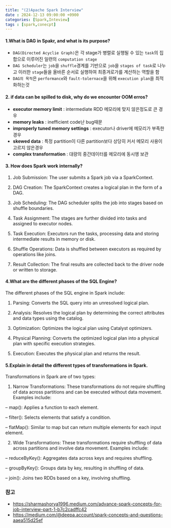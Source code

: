 ```yaml
---
title: "(2)Apache Spark Interview"
date : 2024-12-13 09:00:00 +0900
categories: [Spark,Inteview]
tags : [spark,conecpt]
---
```



#### **1.What is DAG in Spakr, and what is its purpose?**
- `DAG(Directed Acyclie Graph)`은 각 stage가 병렬로 실행될 수 있는 `task`의 집합으로 이루어진 일련의 `computation stage`
- `DAG Scheduler`는 `job`을 `shuffle`경계를 기반으로 `job`을 `stages of task`로 나누고 이러한 `stage`들을 올바른 순서로 실행하여 최종겨로가를 계산하는 역할을 함
- `DAG의 목적`은 `performance`와 `fault-tolernace`을 위해 `execution plan`을 최적화하는것

#### **2. if data can be spilled to disk, why do we encounter OOM erros?**

- **executor memory limit** : intermediate RDD 메모리에 맞지 않은정도로 큰 경우
- **memory leaks** : inefficient code난 bug때문
- **improperly tuned memory settings** : executor나 driver에 메모리가 부족한 경우 
- **skewed data** : 특정 partition이 다른 partition보다 상당히 커서 메모리 사용이 고르지 않은경우 
- **complex transformation** : 대량의 중간데이터를 메모리에 동시엥 보관 
  
#### **3. How does Spark work internally?**

1. Job Submission: The user submits a Spark job via a SparkContext.

2. DAG Creation: The SparkContext creates a logical plan in the form of a DAG.

3. Job Scheduling: The DAG scheduler splits the job into stages based on shuffle boundaries.

4. Task Assignment: The stages are further divided into tasks and assigned to executor nodes.

5. Task Execution: Executors run the tasks, processing data and storing intermediate results in memory or disk.

6. Shuffle Operations: Data is shuffled between executors as required by operations like joins.

7. Result Collection: The final results are collected back to the driver node or written to storage.

#### **4.What are the different phases of the SQL Engine?**

The different phases of the SQL engine in Spark include:

1. Parsing: Converts the SQL query into an unresolved logical plan.

2. Analysis: Resolves the logical plan by determining the correct attributes and data types using the catalog.

3. Optimization: Optimizes the logical plan using Catalyst optimizers.

4. Physical Planning: Converts the optimized logical plan into a physical plan with specific execution strategies.

5. Execution: Executes the physical plan and returns the result.

#### **5.Explain in detail the different types of transformations in Spark.**

Transformations in Spark are of two types:

1. Narrow Transformations: These transformations do not require shuffling of data across partitions and can be executed without data movement. Examples include:

– map(): Applies a function to each element.

– filter(): Selects elements that satisfy a condition.

– flatMap(): Similar to map but can return multiple elements for each input element.

2. Wide Transformations: These transformations require shuffling of data across partitions and involve data movement. Examples include:

– reduceByKey(): Aggregates data across keys and requires shuffling.

– groupByKey(): Groups data by key, resulting in shuffling of data.

– join(): Joins two RDDs based on a key, involving shuffling.

### **참고**

- <https://sharmashorya1996.medium.com/advance-spark-concepts-for-job-interview-part-1-b7c2cadffc42>
- <https://medium.com/@deepa.account/spark-concepts-and-questions-aaea515d25ef>